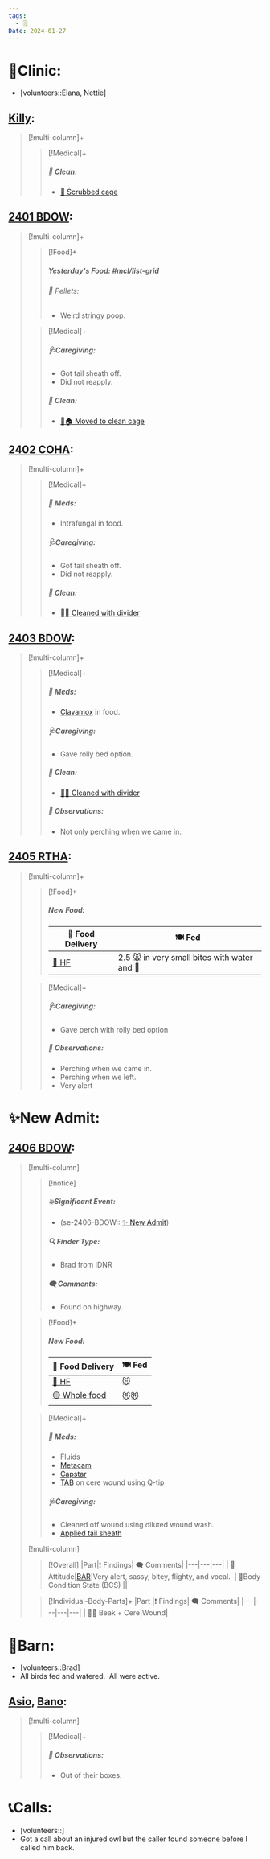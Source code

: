 ```yaml
---
tags:
  - 🗒️
Date: 2024-01-27
---
```


# 🏥Clinic:
- [volunteers::Elana, Nettie]

## [Killy](../RARE%20Birds/Ed%20Birds/Killy.md):
> [!multi-column]+
>
>> [!Medical]+
>>##### 🫧 Clean:
>> - [🧽 Scrubbed cage](../Admin/Codes/Scrubbed%20cage.md)
>>

## [2401 BDOW](../RARE%20Birds/2401%20BDOW.md):
> [!multi-column]+
>
>> [!Food]+
>> ##### Yesterday's Food: #mcl/list-grid
>>###### 💩 Pellets:
>>- Weird stringy poop.
>>
>
>> [!Medical]+
>> ##### 🩺Caregiving:
>> - Got tail sheath off.
>> 	- Did not reapply.
>>
>>##### 🫧 Clean:
>> - [🧼🏠 Moved to clean cage](../Admin/Codes/Moved%20to%20clean%20cage.md)
>>

## [2402 COHA](../RARE%20Birds/2402%20COHA.md):
> [!multi-column]+
>
>> [!Medical]+
>> ##### 💊 Meds:
>> - Intrafungal in food.
>>
>> ##### 🩺Caregiving:
>> - Got tail sheath off.
>> 	- Did not reapply.
>>
>>##### 🫧 Clean:
>> - [🧼➗ Cleaned with divider](../Admin/Codes/Cleaned%20with%20divider.md)

## [2403 BDOW](../RARE%20Birds/2403%20BDOW.md):
> [!multi-column]+
>
>> [!Medical]+
>> ##### 💊 Meds:
>> - [Clavamox](../Admin/Codes/Medication/Clavamox.md) in food.
>>
>> ##### 🩺Caregiving:
>> - Gave rolly bed option.
>>
>>##### 🫧 Clean:
>> - [🧼➗ Cleaned with divider](../Admin/Codes/Cleaned%20with%20divider.md)
>>
>> ##### 🔭 Observations:
>> - Not only perching when we came in.

## [2405 RTHA](../RARE%20Birds/2405%20RTHA.md):
> [!multi-column]+
>
>> [!Food]+
>> ##### New Food:
>> |🚚 Food Delivery| 🍽️ Fed|
>> |---|---|
>>|[🫱 HF](../Admin/Codes/Handfed.md)|2.5 🐭 in very small bites with water and 💊
>
>> [!Medical]+
>> ##### 🩺Caregiving:
>> - Gave perch with rolly bed option
>>
>> ##### 🔭 Observations:
>> - Perching when we came in.
>> - Perching when we left.
>> - Very alert

# ✨New Admit:

## [2406 BDOW](../RARE%20Birds/2406%20BDOW.md):
> [!multi-column]
>
>> [!notice]
>> ##### 💥Significant Event:
>> - (se-2406-BDOW:: [✨ New Admit](../Admin/Codes/New%20Admit.md))
>>
>> ##### 🔍 Finder Type:
>> - Brad from IDNR
>>
>>##### 🗨️ Comments:
>>- Found on highway.
>
>> [!Food]+
>> ##### New Food:
>> |🚚 Food Delivery| 🍽️ Fed|
>> |---|---|
>>|[🫱 HF](../Admin/Codes/Handfed.md)|🐭|
>>|[🟡 Whole food](../Admin/Codes/Whole%20food.md)|🐭🐭|
>
>> [!Medical]+
>> ##### 💊 Meds:
>> - Fluids
>> - [Metacam](../Admin/Codes/Medication/Metacam.md)
>> - [Capstar](../Admin/Codes/Medication/Capstar.md)
>> - [TAB](../Admin/Codes/Medication/Triple%20Antibiotic.md) on cere wound using Q-tip
>>
>> ##### 🩺Caregiving:
>> - Cleaned off wound using diluted wound wash.
>> - [Applied tail sheath](../Admin/Codes/Applied%20tail%20sheath.md)
>>
> [!multi-column]
>
>> [!Overall]
>>|Part|❗ Findings| 🗨️ Comments|
>>|---|---|---|
>>| 💃Attitude|[BAR](../Admin/Codes/Bright-Alert-Responsive-(BAR).md)|Very alert, sassy, bitey, flighty, and vocal. 
>>| 🧍Body Condition State (BCS) ||
>>
>
>> [!Individual-Body-Parts]+
>>|Part |❗ Findings| 🗨️ Comments|
>>|---|---|---|---|
>>| 👃👄 Beak + Cere|Wound|

# 🏡Barn:
- [volunteers::Brad]
- All birds fed and watered.  All were active.

## [Asio](../RARE%20Birds/Ed%20Birds/Asio.md), [Bano](../RARE%20Birds/Ed%20Birds/Bano.md):
> [!multi-column]
>
>> [!Medical]+
>> ##### 🔭 Observations:
>> - Out of their boxes.

# 📞Calls:
- [volunteers::]
- Got a call about an injured owl but the caller found someone before I called him back.   